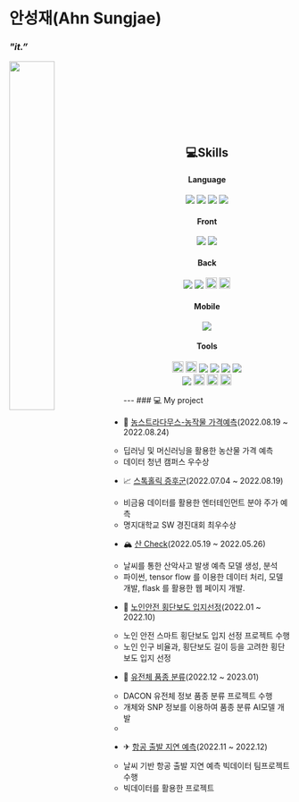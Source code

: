 <!--
**ASJ0211/ASJ0211** is a ✨ _special_ ✨ repository because its `README.md` (this file) appears on your GitHub profile.

Here are some ideas to get you started:

- 🔭 I’m currently working on ...
- 🌱 I’m currently learning ...
- 👯 I’m looking to collaborate on ...
- 🤔 I’m looking for help with ...
- 💬 Ask me about ...
- 📫 How to reach me: ...
- 😄 Pronouns: ...
- ⚡ Fun fact: ...
-->



  
# 안성재(Ahn Sungjae)
### *"it.”*


  <a href="https://github.com/ASJ0211/github-readme-stats">
  <img align="left" width="40%" height="auto" src="https://github-readme-stats.vercel.app/api/top-langs/?username=ASJ0211&layout=compact&hide_border=true" />
  </a>

<br/>
<br/>
<br/>
<br/>
<br/>
<br/>
<br/>



<div align="center">

<!--기술스택-->

  
## 💻Skills

#### Language
<img src="https://img.shields.io/badge/Python-095096?style=flat&logo=Python&logoColor=white"/> <img src="https://img.shields.io/badge/Java-007396?style=flat&logo=Java&logoColor=white"/> <img src="https://img.shields.io/badge/R-BLUE?style=flat&logo=R&logoColor=white"/> <img src="https://img.shields.io/badge/SQL-skyblue?style=flat&logo=SQL&logoColor=white"/>
#### Front

<img src="https://img.shields.io/badge/HTML5-E34F26?style=flat&logo=HTML5&logoColor=white"/> <img src="https://img.shields.io/badge/CSS3-1572B6?style=flat&logo=CSS3&logoColor=white"/>
<br/>

#### Back
<img src="https://img.shields.io/badge/Spring%20Boot-6DB33F?style=flat&logo=Spring Boot&logoColor=white"/> <img src="https://img.shields.io/badge/MySQL-4479A1?style=flat&logo=MySQL&logoColor=white"/> <img src="https://img.shields.io/badge/ORACLE-F80000?style=flat&logo=ORACLE&logoColor=white" width="auto" height="20"> <img src="https://img.shields.io/badge/HiveQL-ED8B0B?style=flat&logo=ApacheHive&logoColor=white" width="auto" height="20"> 
<br/>

#### Mobile
<img src="https://img.shields.io/badge/Kotlin-skyblue?style=flat&logo=Kotlin&logoColor=white"/>
<br/>

#### Tools
<img src="https://img.shields.io/badge/Tableau-E97627?style=flat-square&logo=Tableau&logoColor=white" width="auto" height="20"> <img src="https://img.shields.io/badge/Qlik-589632?style=flat-square&logo=Qgis&logoColor=white" width="auto" height="20"> <img src="https://img.shields.io/badge/Intellij-1C1C1C?style=flat-square&logo=intellijidea&logoColor=white"/> <img src="https://img.shields.io/badge/VScode-346BF7?style=flat-square&logo=visualstudiocode&logoColor=white"/> <img src="https://img.shields.io/badge/Android-81c147?style=flat-square&logo=Android&logoColor=white"/> <img src="https://img.shields.io/badge/Eclipse IDE-010D6B?style=flat-square&logo=Eclipse IDE&logoColor=white"/> 
<br/>
<img src="https://img.shields.io/badge/GitHub-181717?style=flat&logo=GitHub&logoColor=white"/>  <img src="https://img.shields.io/badge/Slack-4A154B?style=flat-square&logo=Slack&logoColor=white" width="auto" height="20">  <img src="https://img.shields.io/badge/Notion-000000?style=flat-square&logo=Notion&logoColor=white" width="auto" height="20">  <img src="https://img.shields.io/badge/Qgis-589632?style=for-the-badge&logo=Qgis&logoColor=white" width="auto" height="20"> 
<br>
</div>
---
### 💻 My project

- 🥦 [농스트라다무스-농작물 가격예측](https://github.com/ASJ0211/nonsan_pred_2023_)(2022.08.19 ~ 2022.08.24)
  - 딥러닝 및 머신러닝을 활용한 농산물 가격 예측
  - 데이터 청년 캠퍼스 우수상
  
- 📈 [스톡홀릭 증후군](https://github.com/ASJ0211/entertain_stock_2023_4)(2022.07.04 ~ 2022.08.19)
  - 비금융 데이터를 활용한 엔터테인먼트 분야 주가 예측
  - 명지대학교 SW 경진대회 최우수상

- 🏔 [산 Check](https://github.com/ASJ0211/san_check_capstone_2023_3)(2022.05.19 ~ 2022.05.26)
  -  날씨를 통한 산악사고 발생 예측 모델 생성, 분석
  -  파이썬, tensor flow 를 이용한 데이터 처리, 모델 개발, flask 를 활용한 웹 페이지 개발.

  
- 🚦 [노인안전 횡단보도 입지선정](https://github.com/ASJ0211/gwangjingu_crosswalk_2023_2)(2022.01 ~ 2022.10)
  - 노인 안전 스마트 횡단보도 입지 선정 프로젝트 수행
  - 노인 인구 비율과, 횡단보도 길이 등을 고려한 횡단보도 입지 선정
  
- 🍃 [유전체 품종 분류](https://github.com/ASJ0211/DNA_data_2023_1)(2022.12 ~ 2023.01)
  - DACON 유전체 정보 품종 분류 프로젝트 수행
  - 개체와 SNP 정보를 이용하여 품종 분류 AI모델 개발
  - 
- ✈ [항공 출발 지연 예측](https://github.com/ASJ0211/flight_delay_pred_BDP_2022_1)(2022.11 ~ 2022.12)
  - 날씨 기반 항공 출발 지연 예측 빅데이터 팀프로젝트 수행 
  - 빅데이터를 활용한 프로젝트
